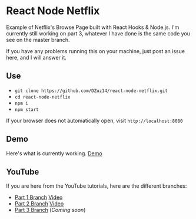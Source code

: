 # React Node Netflix

Example of Netflix's Browse Page built with React Hooks & Node.js. I'm currently still working on part 3, whatever I have done is the same code you see on the master branch.

If you have any problems running this on your machine, just post an issue here, and I will answer it.

## Use

- `git clone https://github.com/DZuz14/react-node-netflix.git`
- `cd react-node-netflix`
- `npm i`
- `npm start`

If your browser does not automatically open, visit `http://localhost:8080`

## Demo

Here's what is currently working. [Demo](https://dzuz14.github.io/react-node-netflix/)

## YouTube

If you are here from the YouTube tutorials, here are the different branches:

- [Part 1 Branch](https://github.com/DZuz14/react-node-netflix/tree/part-1) [Video](https://www.youtube.com/watch?v=5FfZkowBz-s)
- [Part 2 Branch](https://github.com/DZuz14/react-node-netflix/tree/part-2) [Video](https://www.youtube.com/watch?v=NHFZvwDO8e0)
- [Part 3 Branch](https://github.com/DZuz14/react-node-netflix/tree/part-3) (*Coming soon*)
